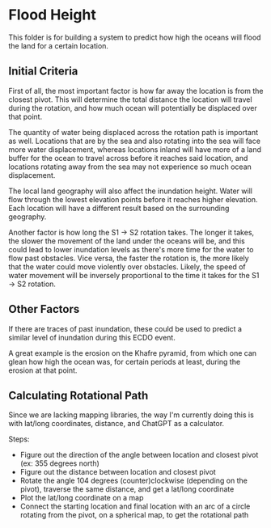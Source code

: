 # Flood Height

This folder is for building a system to predict how high the oceans will flood the land for a certain location.

## Initial Criteria

First of all, the most important factor is how far away the location is from the closest pivot. This will determine the total distance the location will travel during the rotation, and how much ocean will potentially be displaced over that point.

The quantity of water being displaced across the rotation path is important as well. Locations that are by the sea and also rotating into the sea will face more water displacement, whereas locations inland will have more of a land buffer for the ocean to travel across before it reaches said location, and locations rotating away from the sea may not experience so much ocean displacement.

The local land geography will also affect the inundation height. Water will flow through the lowest elevation points before it reaches higher elevation. Each location will have a different result based on the surrounding geography.

Another factor is how long the S1 -> S2 rotation takes. The longer it takes, the slower the movement of the land under the oceans will be, and this could lead to lower inundation levels as there's more time for the water to flow past obstacles. Vice versa, the faster the rotation is, the more likely that the water could move violently over obstacles. Likely, the speed of water movement will be inversely proportional to the time it takes for the S1 -> S2 rotation.

## Other Factors

If there are traces of past inundation, these could be used to predict a similar level of inundation during this ECDO event.

A great example is the erosion on the Khafre pyramid, from which one can glean how high the ocean was, for certain periods at least, during the erosion at that point.

## Calculating Rotational Path

Since we are lacking mapping libraries, the way I'm currently doing this is with lat/long coordinates, distance, and ChatGPT as a calculator.

Steps:
- Figure out the direction of the angle between location and closest pivot (ex: 355 degrees north)
- Figure out the distance between location and closest pivot
- Rotate the angle 104 degrees (counter)clockwise (depending on the pivot), traverse the same distance, and get a lat/long coordinate
- Plot the lat/long coordinate on a map
- Connect the starting location and final location with an arc of a circle rotating from the pivot, on a spherical map, to get the rotational path
